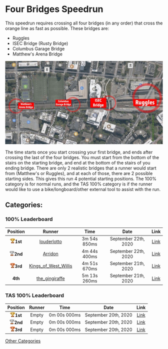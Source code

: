 # Four Bridges Speedrun

This speedrun requires crossing all four bridges (in any order) that cross the orange line as fast as possible. These bridges are:
- Ruggles
- ISEC Bridge (Rusty Bridge)
- Columbus Garage Bridge
- Matthew's Arena Bridge

<img src="../../img/fourbridges.JPG" width="720">

The time starts once you start crossing your first bridge, and ends after crossing the last of the four bridges. You must start from the bottom of the stairs on the starting bridge, and end at the bottom of the stairs of you ending bridge. There are only 2 realistic bridges that a runner would start from (Matthew's or Ruggles), and at each of those, there are 2 possible starting sides. This gives this run 4 potential starting positions. The 100% category is for normal runs, and the TAS 100% category is if the runner would like to use a bike/longboard/other external tool to assist with the run.


## Categories:

### 100% Leaderboard


| Position |    Runner     |  Time | Date|Link|
|:----------:|:-------------:|:------:|:----:|:---:|
| <img src="../../img/1st.png" width="15">**1st** | [louderlotto](https://www.reddit.com/user/louderlotto/) | 3m 54s 850ms  | September 22th, 2020 | [Link](https://www.youtube.com/watch?v=xeoFSoX1CVg) |
| <img src="../../img/2nd.png" width="15">**2nd** | [Arridon](https://www.reddit.com/user/Arridon/) | 4m 44s 400ms  | September 22th, 2020 | [Link](https://youtu.be/UYny0g0ta9w) |
| <img src="../../img/3rd.png" width="15">**3rd** | [Kings_of_West_Willis](https://www.reddit.com/user/Kings_of_West_Willis/) | 4m 51s 670ms  | September 21th, 2020 | [Link](https://www.youtube.com/watch?v=Peo-wvliLn8) |
| **4th** | [the_gingiraffe](https://www.reddit.com/user/the_gingiraffe/) | 5m 13s 260ms  | September 21th, 2020 | [Link](https://www.youtube.com/watch?v=al_iDcw2ywU) |



### TAS 100% Leaderboard

| Position |    Runner     |  Time | Date|Link|
|:----------:|:-------------:|:------:|:----:|:---:|
| <img src="../../img/1st.png" width="15">**1st** | Empty | 0m 00s 000ms  | September 20th, 2020 | [Link]() |
| <img src="../../img/2nd.png" width="15">**2nd** | Empty | 0m 00s 000ms  | September 20th, 2020 | [Link]() |
| <img src="../../img/3rd.png" width="15">**3rd** | Empty | 0m 00s 000ms  | September 20th, 2020 | [Link]() |

[Other Categories](../../README.md)
